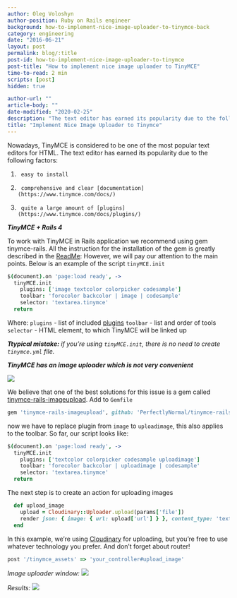 ```yaml
---
author: Oleg Voloshyn
author-position: Ruby on Rails engineer
background: how-to-implement-nice-image-uploader-to-tinymce-back
category: engineering
date: "2016-06-21"
layout: post
permalink: blog/:title
post-id: how-to-implement-nice-image-uploader-to-tinymce
post-title: "How to implement nice image uploader to TinyMCE"
time-to-read: 2 min
scripts: [post]
hidden: true

author-url: ""
article-body: ""
date-modified: "2020-02-25"
description: "The text editor has earned its popularity due to the following factors"
title: "Implement Nice Image Uploader to Tinymce"
---
```


Nowadays, TinyMCE is considered to be one of the most popular text editors for HTML.
The text editor has earned its popularity due to the following factors:
1.      easy to install
2.      comprehensive and clear [documentation](https://www.tinymce.com/docs/)
3.      quite a large amount of [plugins](https://www.tinymce.com/docs/plugins/)


***TinyMCE + Rails 4***


To work with TinyMCE in Rails application we recommend using gem tinymce-rails.
All the instruction for the installation of the gem is greatly described in the [ReadMe](https://github.com/spohlenz/tinymce-rails):
However, we will pay our attention to the main points. Below is an example of the script `tinyMCE.init`



``` coffee
$(document).on 'page:load ready', ->
  tinyMCE.init
    plugins: ['image textcolor colorpicker codesample']
    toolbar: 'forecolor backcolor | image | codesample'
    selector: 'textarea.tinymce'
  return
```



Where:
`plugins` - list of included [plugins](https://www.tinymce.com/docs/plugins/)
`toolbar` - list and order of tools
`selector` - HTML element, to which TinyMCE will be linked up

***Ttypical mistake:*** *if you’re using `tinyMCE.init`, there is no need to create `tinymce.yml` file.*

***TinyMCE has an image uploader which is not very convenient***

![](https://storage7.static.itmages.com/i/16/0621/h_1466517221_7744747_0ea8984f1d.png)

We believe that one of the best solutions for this issue is a gem called [tinymce-rails-imageupload](https://github.com/PerfectlyNormal/tinymce-rails-imageupload).
Add to `Gemfile`



```ruby
gem 'tinymce-rails-imageupload', github: 'PerfectlyNormal/tinymce-rails-imageupload'
```



now we have to replace plugin from `image` to `uploadimage`, this also applies to the toolbar.
So far, our script looks like:



```coffee
$(document).on 'page:load ready', ->
  tinyMCE.init
    plugins: ['textcolor colorpicker codesample uploadimage']
    toolbar: 'forecolor backcolor | uploadimage | codesample'
    selector: 'textarea.tinymce'
  return
```



The next step is to create an action for uploading images



```ruby
  def upload_image
    upload = Cloudinary::Uploader.upload(params['file'])
    render json: { image: { url: upload['url'] } }, content_type: 'text/html'
  end
```



In this example, we’re using [Cloudinary](https://cloudinary.com/) for uploading, but you’re free to use whatever technology you prefer. And don’t forget about router!



```ruby
post '/tinymce_assets' => 'your_controller#upload_image'
```



*Image uploader window:*
![](https://storage6.static.itmages.com/i/16/0621/h_1466518387_8313748_5f45986a14.png)

*Results:*
![](https://storage4.static.itmages.com/i/16/0621/h_1466519010_9176819_73b4ae3e2f.png)
